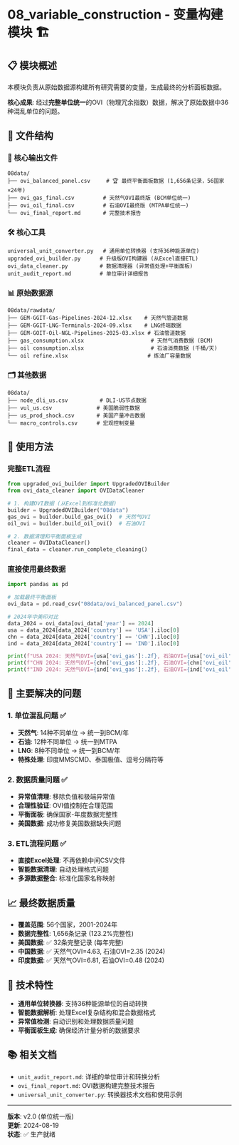 # 08_variable_construction - 变量构建模块 🏗️

## 📋 模块概述

本模块负责从原始数据源构建所有研究需要的变量，生成最终的分析面板数据。

**核心成果**: 经过**完整单位统一**的OVI（物理冗余指数）数据，解决了原始数据中36种混乱单位的问题。

## 📁 文件结构

### 🎯 核心输出文件
```
08data/
├── ovi_balanced_panel.csv     # 🏆 最终平衡面板数据 (1,656条记录，56国家×24年)
├── ovi_gas_final.csv         # 天然气OVI最终版 (BCM单位统一)
├── ovi_oil_final.csv         # 石油OVI最终版 (MTPA单位统一)
└── ovi_final_report.md       # 完整技术报告
```

### 🛠️ 核心工具
```
universal_unit_converter.py   # 通用单位转换器 (支持36种能源单位)
upgraded_ovi_builder.py      # 升级版OVI构建器 (从Excel直接ETL)
ovi_data_cleaner.py          # 数据清理器 (异常值处理+平衡面板)
unit_audit_report.md         # 单位审计详细报告
```

### 📊 原始数据源
```
08data/rawdata/
├── GEM-GGIT-Gas-Pipelines-2024-12.xlsx    # 天然气管道数据
├── GEM-GGIT-LNG-Terminals-2024-09.xlsx    # LNG终端数据  
├── GEM-GOIT-Oil-NGL-Pipelines-2025-03.xlsx # 石油管道数据
├── gas_consumption.xlsx                     # 天然气消费数据 (BCM)
├── oil consumption.xlsx                     # 石油消费数据 (千桶/天)
└── oil refine.xlsx                         # 炼油厂容量数据
```

### 🗂️ 其他数据
```
08data/
├── node_dli_us.csv          # DLI-US节点数据
├── vul_us.csv              # 美国脆弱性数据
├── us_prod_shock.csv       # 美国产量冲击数据
└── macro_controls.csv      # 宏观控制变量
```

## 🚀 使用方法

### 完整ETL流程
```python
from upgraded_ovi_builder import UpgradedOVIBuilder
from ovi_data_cleaner import OVIDataCleaner

# 1. 构建OVI数据 (从Excel到标准化数据)
builder = UpgradedOVIBuilder("08data")
gas_ovi = builder.build_gas_ovi()  # 天然气OVI
oil_ovi = builder.build_oil_ovi()  # 石油OVI

# 2. 数据清理和平衡面板生成
cleaner = OVIDataCleaner()
final_data = cleaner.run_complete_cleaning()
```

### 直接使用最终数据
```python
import pandas as pd

# 加载最终平衡面板
ovi_data = pd.read_csv("08data/ovi_balanced_panel.csv")

# 2024年中美印对比
data_2024 = ovi_data[ovi_data['year'] == 2024]
usa = data_2024[data_2024['country'] == 'USA'].iloc[0]
chn = data_2024[data_2024['country'] == 'CHN'].iloc[0] 
ind = data_2024[data_2024['country'] == 'IND'].iloc[0]

print(f"USA 2024: 天然气OVI={usa['ovi_gas']:.2f}, 石油OVI={usa['ovi_oil']:.2f}")
print(f"CHN 2024: 天然气OVI={chn['ovi_gas']:.2f}, 石油OVI={chn['ovi_oil']:.2f}")
print(f"IND 2024: 天然气OVI={ind['ovi_gas']:.2f}, 石油OVI={ind['ovi_oil']:.2f}")
```

## 🎯 主要解决的问题

### 1. 单位混乱问题 ✅
- **天然气**: 14种不同单位 → 统一到BCM/年
- **石油**: 12种不同单位 → 统一到MTPA
- **LNG**: 8种不同单位 → 统一到BCM/年
- **特殊处理**: 印度MMSCMD、泰国极值、逗号分隔符等

### 2. 数据质量问题 ✅  
- **异常值清理**: 移除负值和极端异常值
- **合理性验证**: OVI值控制在合理范围
- **平衡面板**: 确保国家-年度数据完整性
- **美国数据**: 成功修复美国数据缺失问题

### 3. ETL流程问题 ✅
- **直接Excel处理**: 不再依赖中间CSV文件
- **智能数据清理**: 自动处理格式问题
- **多源数据整合**: 标准化国家名称映射

## 📈 最终数据质量

- **覆盖范围**: 56个国家，2001-2024年
- **数据完整性**: 1,656条记录 (123.2%完整性)
- **美国数据**: ✅ 32条完整记录 (每年完整)
- **中国数据**: ✅ 天然气OVI=4.63, 石油OVI=2.35 (2024)
- **印度数据**: ✅ 天然气OVI=6.81, 石油OVI=0.48 (2024)

## 🔧 技术特性

- **通用单位转换器**: 支持36种能源单位的自动转换
- **智能数据解析**: 处理Excel复杂结构和混合数据格式
- **异常值检测**: 自动识别和处理数据质量问题
- **平衡面板生成**: 确保经济计量分析的数据要求

## 📚 相关文档

- `unit_audit_report.md`: 详细的单位审计和转换分析
- `ovi_final_report.md`: OVI数据构建完整技术报告
- `universal_unit_converter.py`: 转换器技术文档和使用示例

---

**版本**: v2.0 (单位统一版)  
**更新**: 2024-08-19  
**状态**: ✅ 生产就绪